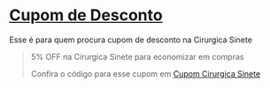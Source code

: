 # [Cupom de Desconto](https://github.com/CupomDeDesconto/Promocoes/blob/main/README.md)
Esse é para quem procura cupom de desconto na Cirurgica Sinete
<blockquote cite="https://asasdodesconto.com/saude-e-beleza/5-off-na-cirurgica-sinete-para-economizar-em-compras-11704"><p>5% OFF na Cirurgica Sinete para economizar em compras</p><footer>Confira o código para esse cupom em <a href="https://asasdodesconto.com/saude-e-beleza/5-off-na-cirurgica-sinete-para-economizar-em-compras-11704">Cupom Cirurgica Sinete</a></footer></blockquote>